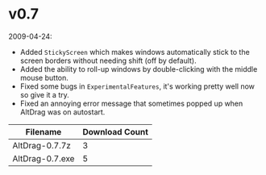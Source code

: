 # v0.7

2009-04-24:
- Added `StickyScreen` which makes windows automatically stick to the screen borders without needing shift (off by default).
- Added the ability to roll-up windows by double-clicking with the middle mouse button.
- Fixed some bugs in `ExperimentalFeatures`, it's working pretty well now so give it a try.
- Fixed an annoying error message that sometimes popped up when AltDrag was on autostart.

Filename | Download Count
-------- | --------------
AltDrag-0.7.7z | 3
AltDrag-0.7.exe | 5
